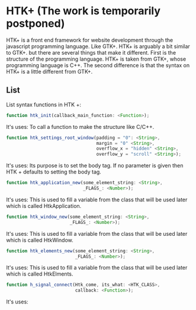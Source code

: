 # HTK+ (The work is temporarily postponed)

HTK+ is a front end framework for website development through the javascript programming language.
Like GTK+. HTK+ is arguably a bit similar to GTK+. but there are several things that make it different.
First is the structure of the programming language. HTK+ is taken from GTK+, whose programming language is C++.
The second difference is that the syntax on HTK+ is a little different from GTK+.

## List

List syntax functions in HTK +:
```javascript
function htk_init(callback_main_function: <Function>);
```
It's uses: To call a function to make the structure like C/C++.

```javascript
function htk_settings_root_window(padding = "0": <String>, 
                                  margin = "0" <String>, 
                                  overflow_x = "hidden" <String>,
                                  overflow_y = "scroll" <String>);
```
It's uses: Its purpose is to set the body tag. If no parameter is given then HTK + defaults to setting the body tag.

```javascript
function htk_application_new(some_element_string: <String>,
                             _FLAGS_: <Number>);
```
It's uses: This is used to fill a variable from the class that will be used later which is called HtkApplication.

```javascript
function htk_window_new(some_element_string: <String>,
                        _FLAGS_: <Number>);
```
It's uses: This is used to fill a variable from the class that will be used later which is called HtkWindow.

```javascript
function htk_elements_new(some_element_string: <String>,
                          _FLAGS_: <Number>);
```
It's uses: This is used to fill a variable from the class that will be used later which is called HtkElments.

```javascript
function h_signal_connect(Htk_come, its_what: <HTK_CLASS>,
                          callback: <Function>);
```
It's uses:
